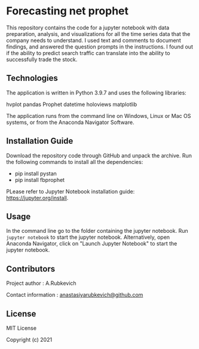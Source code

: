 # Forecasting net prophet

This repository contains the code for a jupyter notebook with data preparation, analysis, and visualizations for all the time series data that the company needs to understand. I used text and comments to document findings, and answered the question prompts in the instructions. I found out if the ability to predict search traffic can translate into the ability to successfully trade the stock.

## Technologies
The application is written in Python 3.9.7 and uses the following libraries:

hvplot
pandas
Prophet
datetime
holoviews
matplotlib


The application runs from the command line on Windows, Linux or Mac OS systems, or from the Anaconda Navigator Software.

## Installation Guide
Download the repository code through GitHub and unpack the archive. Run the following commands to install all the dependencies:

* pip install pystan
* pip install fbprophet

PLease refer to Jupyter Notebook installation guide: https://jupyter.org/install.



## Usage
In the command line go to the folder containing the jupyter notebook. Run `jupyter notebook` to start the jupyter notebook. Alternatively, open Anaconda Navigator, click on "Launch Jupyter Notebook" to start the jupyter notebook.

## Contributors
Project author : A.Rubkevich

Contact information : anastasiyarubkevich@github.com

## License
MIT License

Copyright (c) 2021